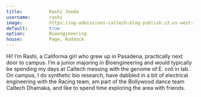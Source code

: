 ```yaml
---
title:          Rashi Jeeda
username:       rashi
image:          https://ug-admissions-caltech-blog-publish.s3.us-west-1.amazonaws.com/profile_pics/rjeeda.png
default:        true
option:         Bioengineering
house:          Page, Ruddock
---
```


Hi! I’m Rashi, a California girl who grew up in Pasadena, practically next door to campus. I’m a junior majoring in Bioengineering and would typically be spending my days at Caltech messing with the genome of E. coli in lab. On campus, I do synthetic bio research, have dabbled in a bit of electrical engineering with the Racing team, am part of the Bollywood dance team Caltech Dhamaka, and like to spend time exploring the area with friends.